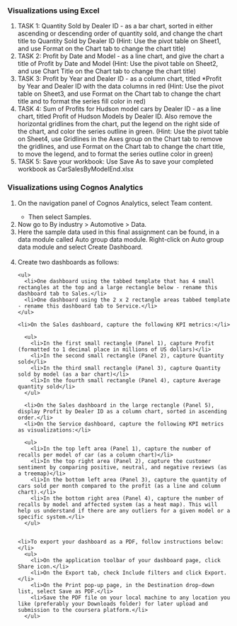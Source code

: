 <h3>Visualizations using Excel </h3>

<ol>
  <li>TASK 1: Quantity Sold by Dealer ID - as a bar chart, sorted in either ascending or descending order of quantity sold, and change the chart title to Quantity Sold by Dealer ID (Hint: Use the pivot table on Sheet1, and use Format on the Chart tab to change the chart title)</li>
  <li>TASK 2: Profit by Date and Model - as a line chart, and give the chart a title of Profit by Date and Model (Hint: Use the pivot table on Sheet2, and use Chart Title on the Chart tab to change the chart title)</li>
  <li>TASK 3: Profit by Year and Dealer ID - as a column chart, titled *Profit by Year and Dealer ID with the data columns in red (Hint: Use the pivot table on Sheet3, and use Format on the Chart tab to change the chart title and to format the series fill color in red)</li>
  <li>TASK 4: Sum of Profits for Hudson model cars by Dealer ID - as a line chart, titled Profit of Hudson Models by Dealer ID. Also remove the horizontal gridlines from the chart, put the legend on the right side of the chart, and color the series outline in green. (Hint: Use the pivot table on Sheet4, use Gridlines in the Axes group on the Chart tab to remove the gridlines, and use Format on the Chart tab to change the chart title, to move the legend, and to format the series outline color in green)</li>
  <li>TASK 5: Save your workbook: Use Save As to save your completed workbook as CarSalesByModelEnd.xlsx</li>
</ol>

<h3>Visualizations using Cognos Analytics </h3>

<ol>
  <li>On the navigation panel of Cognos Analytics, select Team content.</li>
  <ul>
      <li>Then select Samples.</li>
  </ul>
  <li>Now go to By industry > Automotive > Data.</li>
  <li>Here the sample data used in this final assignment can be found, in a data module called Auto group data module. Right-click on Auto group data module and select Create Dashboard.</li></br>

  <li>Create two dashboards as follows:</li>
    
    <ul>
      <li>One dashboard using the tabbed template that has 4 small rectangles at the top and a large rectangle below - rename this dashboard tab to Sales.</li>
      <li>One dashboard using the 2 x 2 rectangle areas tabbed template - rename this dashboard tab to Service.</li>
    </ul>
      
    <li>On the Sales dashboard, capture the following KPI metrics:</li>
      
      <ul>
        <li>In the first small rectangle (Panel 1), capture Profit (formatted to 1 decimal place in millions of US dollars)</li>
        <li>In the second small rectangle (Panel 2), capture Quantity sold</li>
        <li>In the third small rectangle (Panel 3), capture Quantity sold by model (as a bar chart)</li>
        <li>In the fourth small rectangle (Panel 4), capture Average quantity sold</li>
      </ul>
      
      <li>On the Sales dashboard in the large rectangle (Panel 5), display Profit by Dealer ID as a column chart, sorted in ascending order.</li>
      <li>On the Service dashboard, capture the following KPI metrics as visualizations:</li>

      <ul>
        <li>In the top left area (Panel 1), capture the number of recalls per model of car (as a column chart)</li>
        <li>In the top right area (Panel 2), capture the customer sentiment by comparing positive, neutral, and negative reviews (as a treemap)</li>
        <li>In the bottom left area (Panel 3), capture the quantity of cars sold per month compared to the profit (as a line and column chart).</li>
        <li>In the bottom right area (Panel 4), capture the number of recalls by model and affected system (as a heat map). This will help us understand if there are any outliers for a given model or a specific system.</li>
      </ul>

      
    <li>To export your dashboard as a PDF, follow instructions below:</li>
      <ul>
        <li>On the application toolbar of your dashboard page, click Share icon.</li>
        <li>On the Export tab, check Include filters and click Export.</li>
        <li>On the Print pop-up page, in the Destination drop-down list, select Save as PDF.</li>
        <li>Save the PDF file on your local machine to any location you like (preferably your Downloads folder) for later upload and submission to the coursera platform.</li>
      </ul>
</ol>

